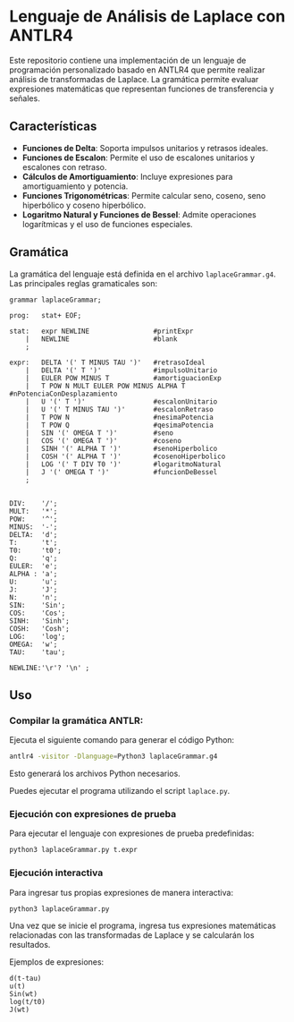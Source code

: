 # Lenguaje de Análisis de Laplace con ANTLR4

Este repositorio contiene una implementación de un lenguaje de programación personalizado basado en ANTLR4 que permite realizar análisis de transformadas de Laplace. La gramática permite evaluar expresiones matemáticas que representan funciones de transferencia y señales.

## Características
- **Funciones de Delta**: Soporta impulsos unitarios y retrasos ideales.
- **Funciones de Escalon**: Permite el uso de escalones unitarios y escalones con retraso.
- **Cálculos de Amortiguamiento**: Incluye expresiones para amortiguamiento y potencia.
- **Funciones Trigonométricas**: Permite calcular seno, coseno, seno hiperbólico y coseno hiperbólico.
- **Logaritmo Natural y Funciones de Bessel**: Admite operaciones logarítmicas y el uso de funciones especiales.

## Gramática

La gramática del lenguaje está definida en el archivo `laplaceGrammar.g4`. Las principales reglas gramaticales son:
```antlr
grammar laplaceGrammar;

prog:   stat+ EOF;

stat:   expr NEWLINE                #printExpr
    |   NEWLINE                     #blank
    ;

expr:   DELTA '(' T MINUS TAU ')'   #retrasoIdeal
    |   DELTA '(' T ')'             #impulsoUnitario
    |   EULER POW MINUS T           #amortiguacionExp
    |   T POW N MULT EULER POW MINUS ALPHA T #nPotenciaConDesplazamiento
    |   U '(' T ')'                 #escalonUnitario
    |   U '(' T MINUS TAU ')'       #escalonRetraso
    |   T POW N                     #nesimaPotencia
    |   T POW Q                     #qesimaPotencia
    |   SIN '(' OMEGA T ')'         #seno
    |   COS '(' OMEGA T ')'         #coseno 
    |   SINH '(' ALPHA T ')'        #senoHiperbolico
    |   COSH '(' ALPHA T ')'        #cosenoHiperbolico
    |   LOG '(' T DIV T0 ')'        #logaritmoNatural
    |   J '(' OMEGA T ')'           #funcionDeBessel
    ;


DIV:    '/';
MULT:   '*';
POW:    '^';
MINUS:  '-';
DELTA:  'd';
T:      't';
T0:     't0';
Q:      'q';
EULER:  'e';
ALPHA : 'a';
U:      'u';
J:      'J';
N:      'n';
SIN:    'Sin';
COS:    'Cos';
SINH:   'Sinh';
COSH:   'Cosh';
LOG:    'log';
OMEGA:  'w';
TAU:    'tau';

NEWLINE:'\r'? '\n' ;
```

## Uso

### Compilar la gramática ANTLR:

Ejecuta el siguiente comando para generar el código Python:

```sh
antlr4 -visitor -Dlanguage=Python3 laplaceGrammar.g4
```

Esto generará los archivos Python necesarios.

Puedes ejecutar el programa utilizando el script `laplace.py`.

### Ejecución con expresiones de prueba

Para ejecutar el lenguaje con expresiones de prueba predefinidas:

```sh
python3 laplaceGrammar.py t.expr
```

### Ejecución interactiva

Para ingresar tus propias expresiones de manera interactiva:

```sh
python3 laplaceGrammar.py
```

Una vez que se inicie el programa, ingresa tus expresiones matemáticas relacionadas con las transformadas de Laplace y se calcularán los resultados.

Ejemplos de expresiones:

```
d(t-tau)
u(t)
Sin(wt)
log(t/t0)
J(wt)
```
